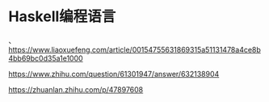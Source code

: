 # Haskell编程语言
、https://www.liaoxuefeng.com/article/00154755631869315a51131478a4ce8b4bb69bc0d35a1e1000




https://www.zhihu.com/question/61301947/answer/632138904

https://zhuanlan.zhihu.com/p/47897608



















































